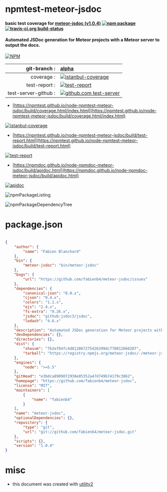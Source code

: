 # npmtest-meteor-jsdoc

#### basic test coverage for  [meteor-jsdoc (v1.0.4)](https://github.com/fabienb4/meteor-jsdoc)  [![npm package](https://img.shields.io/npm/v/npmtest-meteor-jsdoc.svg?style=flat-square)](https://www.npmjs.org/package/npmtest-meteor-jsdoc) [![travis-ci.org build-status](https://api.travis-ci.org/npmtest/node-npmtest-meteor-jsdoc.svg)](https://travis-ci.org/npmtest/node-npmtest-meteor-jsdoc)

#### Automated JSDoc generation for Meteor projects with a Meteor server to output the docs.

[![NPM](https://nodei.co/npm/meteor-jsdoc.png?downloads=true&downloadRank=true&stars=true)](https://www.npmjs.com/package/meteor-jsdoc)

| git-branch : | [alpha](https://github.com/npmtest/node-npmtest-meteor-jsdoc/tree/alpha)|
|--:|:--|
| coverage : | [![istanbul-coverage](https://npmtest.github.io/node-npmtest-meteor-jsdoc/build/coverage.badge.svg)](https://npmtest.github.io/node-npmtest-meteor-jsdoc/build/coverage.html/index.html)|
| test-report : | [![test-report](https://npmtest.github.io/node-npmtest-meteor-jsdoc/build/test-report.badge.svg)](https://npmtest.github.io/node-npmtest-meteor-jsdoc/build/test-report.html)|
| test-server-github : | [![github.com test-server](https://npmtest.github.io/node-npmtest-meteor-jsdoc/GitHub-Mark-32px.png)](https://npmtest.github.io/node-npmtest-meteor-jsdoc/build/app/index.html) | | build-artifacts : | [![build-artifacts](https://npmtest.github.io/node-npmtest-meteor-jsdoc/glyphicons_144_folder_open.png)](https://github.com/npmtest/node-npmtest-meteor-jsdoc/tree/gh-pages/build)|

- [https://npmtest.github.io/node-npmtest-meteor-jsdoc/build/coverage.html/index.html](https://npmtest.github.io/node-npmtest-meteor-jsdoc/build/coverage.html/index.html)

[![istanbul-coverage](https://npmtest.github.io/node-npmtest-meteor-jsdoc/build/screenCapture.buildCi.browser.%252Ftmp%252Fbuild%252Fcoverage.lib.html.png)](https://npmtest.github.io/node-npmtest-meteor-jsdoc/build/coverage.html/index.html)

- [https://npmtest.github.io/node-npmtest-meteor-jsdoc/build/test-report.html](https://npmtest.github.io/node-npmtest-meteor-jsdoc/build/test-report.html)

[![test-report](https://npmtest.github.io/node-npmtest-meteor-jsdoc/build/screenCapture.buildCi.browser.%252Ftmp%252Fbuild%252Ftest-report.html.png)](https://npmtest.github.io/node-npmtest-meteor-jsdoc/build/test-report.html)

- [https://npmdoc.github.io/node-npmdoc-meteor-jsdoc/build/apidoc.html](https://npmdoc.github.io/node-npmdoc-meteor-jsdoc/build/apidoc.html)

[![apidoc](https://npmdoc.github.io/node-npmdoc-meteor-jsdoc/build/screenCapture.buildCi.browser.%252Ftmp%252Fbuild%252Fapidoc.html.png)](https://npmdoc.github.io/node-npmdoc-meteor-jsdoc/build/apidoc.html)

![npmPackageListing](https://npmtest.github.io/node-npmtest-meteor-jsdoc/build/screenCapture.npmPackageListing.svg)

![npmPackageDependencyTree](https://npmtest.github.io/node-npmtest-meteor-jsdoc/build/screenCapture.npmPackageDependencyTree.svg)



# package.json

```json

{
    "author": {
        "name": "Fabien Blanchard"
    },
    "bin": {
        "meteor-jsdoc": "bin/meteor-jsdoc"
    },
    "bugs": {
        "url": "https://github.com/fabienb4/meteor-jsdoc/issues"
    },
    "dependencies": {
        "canonical-json": "0.0.x",
        "cjson": "0.4.x",
        "colors": "1.1.x",
        "ejs": "2.4.x",
        "fs-extra": "0.26.x",
        "jsdoc": "github:jsdoc3/jsdoc",
        "lodash": "4.6.x"
    },
    "description": "Automated JSDoc generation for Meteor projects with a Meteor server to output the docs.",
    "devDependencies": {},
    "directories": {},
    "dist": {
        "shasum": "7b2ef04fc4d812067275426399dc778012660207",
        "tarball": "https://registry.npmjs.org/meteor-jsdoc/-/meteor-jsdoc-1.0.4.tgz"
    },
    "engines": {
        "node": ">=5.5"
    },
    "gitHead": "e3bdca8909072938e05352a47d749b74179c3862",
    "homepage": "https://github.com/fabienb4/meteor-jsdoc",
    "license": "MIT",
    "maintainers": [
        {
            "name": "fabienb4"
        }
    ],
    "name": "meteor-jsdoc",
    "optionalDependencies": {},
    "repository": {
        "type": "git",
        "url": "git://github.com/fabienb4/meteor-jsdoc.git"
    },
    "scripts": {},
    "version": "1.0.4"
}
```



# misc
- this document was created with [utility2](https://github.com/kaizhu256/node-utility2)
